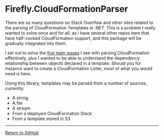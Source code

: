 # Firefly.CloudFormationParser

There are so many questions on Stack Overflow and other sites related to the parsing of CloudFormation Templates in .NET. This is a problem I really wanted to solve once and for all, as I have several other repos here that have half-cocked CloudFormation support, and this package will be gradually integrated into them.

I set out to solve the [five main issues](./documentation/gory-details.md) I see with parsing CloudFormation effectively, plus I wanted to be able to understand the dependency relationship between objects declared in a template. Should you for instance want to create a CloudFormation Linter, most of what you would need is here.

Using this library, templates may be parsed from a number of sources, currently:

* A string
* A file
* A stream
* From a deployed CloudFormation Stack
* From a template stored in S3

<hr>

[Return to GitHub](https://github.com/fireflycons/Firefly.CloudFormationParser)